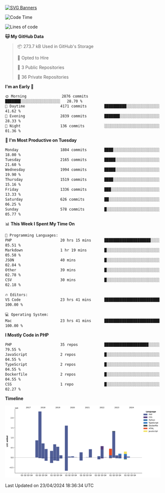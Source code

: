 [![SVG Banners](https://svg-banners.vercel.app/api?type=glitch&text1=Gere_Lajos%F0%9F%92%BB&width=800&height=400)](https://github.com/Akshay090/svg-banners)

<!--START_SECTION:waka-->
![Code Time](http://img.shields.io/badge/Code%20Time-1%2C567%20hrs%2011%20mins-blue)

![Lines of code](https://img.shields.io/badge/From%20Hello%20World%20I%27ve%20Written-11.4%20million%20lines%20of%20code-blue)

**🐱 My GitHub Data** 

> 📦 273.7 kB Used in GitHub's Storage 
 > 
> 💼 Opted to Hire
 > 
> 📜 3 Public Repositories 
 > 
> 🔑 36 Private Repositories 
 > 
**I'm an Early 🐤** 

```text
🌞 Morning                2876 commits        ███████░░░░░░░░░░░░░░░░░░   28.70 % 
🌆 Daytime                4171 commits        ██████████░░░░░░░░░░░░░░░   41.62 % 
🌃 Evening                2839 commits        ███████░░░░░░░░░░░░░░░░░░   28.33 % 
🌙 Night                  136 commits         ░░░░░░░░░░░░░░░░░░░░░░░░░   01.36 % 
```
📅 **I'm Most Productive on Tuesday** 

```text
Monday                   1804 commits        ████░░░░░░░░░░░░░░░░░░░░░   18.00 % 
Tuesday                  2165 commits        █████░░░░░░░░░░░░░░░░░░░░   21.60 % 
Wednesday                1994 commits        █████░░░░░░░░░░░░░░░░░░░░   19.90 % 
Thursday                 1519 commits        ████░░░░░░░░░░░░░░░░░░░░░   15.16 % 
Friday                   1336 commits        ███░░░░░░░░░░░░░░░░░░░░░░   13.33 % 
Saturday                 626 commits         ██░░░░░░░░░░░░░░░░░░░░░░░   06.25 % 
Sunday                   578 commits         █░░░░░░░░░░░░░░░░░░░░░░░░   05.77 % 
```


📊 **This Week I Spent My Time On** 

```text
💬 Programming Languages: 
PHP                      20 hrs 15 mins      █████████████████████░░░░   85.51 % 
Markdown                 1 hr 19 mins        █░░░░░░░░░░░░░░░░░░░░░░░░   05.58 % 
JSON                     40 mins             █░░░░░░░░░░░░░░░░░░░░░░░░   02.84 % 
Other                    39 mins             █░░░░░░░░░░░░░░░░░░░░░░░░   02.78 % 
CSV                      30 mins             █░░░░░░░░░░░░░░░░░░░░░░░░   02.18 % 

🔥 Editors: 
VS Code                  23 hrs 41 mins      █████████████████████████   100.00 % 

💻 Operating System: 
Mac                      23 hrs 41 mins      █████████████████████████   100.00 % 
```

**I Mostly Code in PHP** 

```text
PHP                      35 repos            ████████████████████░░░░░   79.55 % 
JavaScript               2 repos             █░░░░░░░░░░░░░░░░░░░░░░░░   04.55 % 
TypeScript               2 repos             █░░░░░░░░░░░░░░░░░░░░░░░░   04.55 % 
Dockerfile               2 repos             █░░░░░░░░░░░░░░░░░░░░░░░░   04.55 % 
CSS                      1 repo              █░░░░░░░░░░░░░░░░░░░░░░░░   02.27 % 
```



**Timeline**

![Lines of Code chart](https://raw.githubusercontent.com/gere-lajos/gere-lajos/main/assets/bar_graph.png)


 Last Updated on 23/04/2024 18:36:34 UTC
<!--END_SECTION:waka-->
